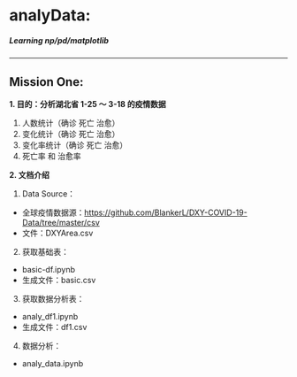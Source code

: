 # analyData:
##### Learning np/pd/matplotlib
-----------------------
## Mission One:
**1. 目的：分析湖北省 1-25 ～ 3-18 的疫情数据**
  1. 人数统计（确诊 死亡 治愈）
  2. 变化统计（确诊 死亡 治愈）
  3. 变化率统计（确诊 死亡 治愈）
  4. 死亡率 和 治愈率
  
**2. 文档介绍**

  1. Data Source：
  - 全球疫情数据源：https://github.com/BlankerL/DXY-COVID-19-Data/tree/master/csv
  - 文件：DXYArea.csv

  2. 获取基础表：
  - basic-df.ipynb
  - 生成文件：basic.csv

  3. 获取数据分析表：
  - analy_df1.ipynb
  - 生成文件：df1.csv

  4. 数据分析：
  - analy_data.ipynb
